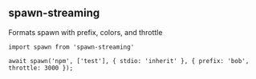 ## spawn-streaming

Formats spawn with prefix, colors, and throttle

```
import spawn from 'spawn-streaming'

await spawn('npm', ['test'], { stdio: 'inherit' }, { prefix: 'bob', throttle: 3000 });

```
